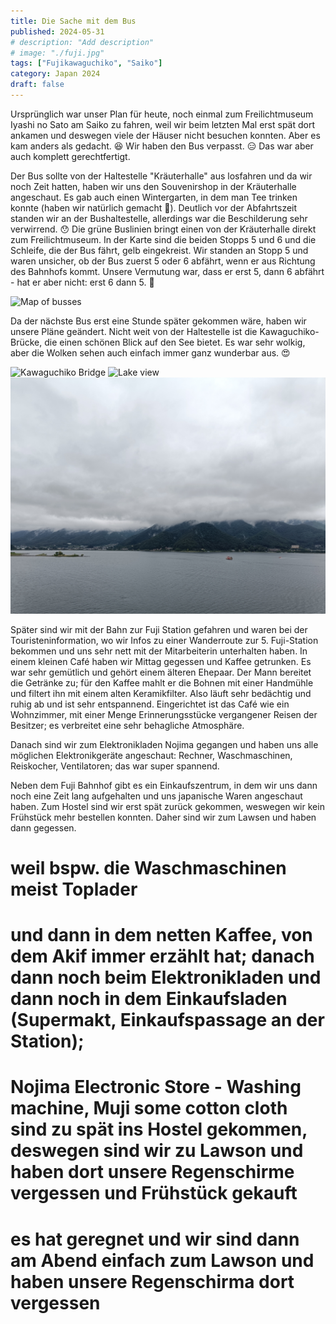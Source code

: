 ```yaml
---
title: Die Sache mit dem Bus
published: 2024-05-31
# description: "Add description"
# image: "./fuji.jpg"
tags: ["Fujikawaguchiko", "Saiko"]
category: Japan 2024
draft: false
---
```


Ursprünglich war unser Plan für heute, noch einmal zum Freilichtmuseum Iyashi no Sato am Saiko zu fahren, weil wir beim letzten Mal erst spät dort ankamen und deswegen viele der Häuser nicht besuchen konnten. Aber es kam anders als gedacht. 😆 Wir haben den Bus verpasst. 😑 Das war aber auch komplett gerechtfertigt. 

Der Bus sollte von der Haltestelle "Kräuterhalle" aus losfahren und da wir noch Zeit hatten, haben wir uns den Souvenirshop in der Kräuterhalle angeschaut. Es gab auch einen Wintergarten, in dem man Tee trinken konnte (haben wir natürlich gemacht 😬). Deutlich vor der Abfahrtszeit standen wir an der Bushaltestelle, allerdings war die Beschilderung sehr verwirrend. 😯 Die grüne Buslinien bringt einen von der Kräuterhalle direkt zum Freilichtmuseum. In der Karte sind die beiden Stopps 5 und 6 und die Schleife, die der Bus fährt, gelb eingekreist. Wir standen an Stopp 5 und waren unsicher, ob der Bus zuerst 5 oder 6 abfährt, wenn er aus Richtung des Bahnhofs kommt. Unsere Vermutung war, dass er erst 5, dann 6 abfährt - hat er aber nicht: erst 6 dann 5. 😬 

![Map of busses](./map.jpg)

Da der nächste Bus erst eine Stunde später gekommen wäre, haben wir unsere Pläne geändert.
Nicht weit von der Haltestelle ist die Kawaguchiko-Brücke, die einen schönen Blick auf den See bietet. Es war sehr wolkig, aber die Wolken sehen auch einfach immer ganz wunderbar aus. 😍

![Kawaguchiko Bridge](./bridge.jpg)
![Lake view](./lake-view.jpg)
![Clouds](./clouds.jpg)

Später sind wir mit der Bahn zur Fuji Station gefahren und waren bei der Touristeninformation, wo wir Infos zu einer Wanderroute zur 5. Fuji-Station bekommen und uns sehr nett mit der Mitarbeiterin unterhalten haben.
In einem kleinen Café haben wir Mittag gegessen und Kaffee getrunken. Es war sehr gemütlich und gehört einem älteren Ehepaar. Der Mann bereitet die Getränke zu; für den Kaffee mahlt er die Bohnen mit einer Handmühle und filtert ihn mit einem alten Keramikfilter. Also läuft sehr bedächtig und ruhig ab und ist sehr entspannend. Eingerichtet ist das Café wie ein Wohnzimmer, mit einer Menge Erinnerungsstücke vergangener Reisen der Besitzer; es verbreitet eine sehr behagliche Atmosphäre.

Danach sind wir zum Elektronikladen Nojima gegangen und haben uns alle möglichen Elektronikgeräte angeschaut: Rechner, Waschmaschinen, Reiskocher, Ventilatoren; das war super spannend.

Neben dem Fuji Bahnhof gibt es ein Einkaufszentrum, in dem wir uns dann noch eine Zeit lang aufgehalten und uns japanische Waren angeschaut haben. Zum Hostel sind wir erst spät zurück gekommen, weswegen wir kein Frühstück mehr bestellen konnten. Daher sind wir zum Lawsen und haben dann gegessen.

# weil bspw. die Waschmaschinen meist Toplader
# und dann in dem netten Kaffee, von dem Akif immer erzählt hat; danach dann noch beim Elektronikladen und dann noch in dem Einkaufsladen (Supermakt, Einkaufspassage an der Station); 
# Nojima Electronic Store - Washing machine, Muji some cotton cloth sind zu spät ins Hostel gekommen, deswegen sind wir zu Lawson und haben dort unsere Regenschirme vergessen und Frühstück gekauft
# es hat geregnet und wir sind dann am Abend einfach zum Lawson und haben unsere Regenschirma dort vergessen
